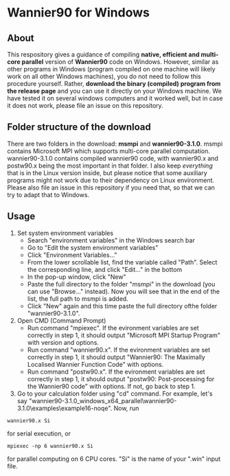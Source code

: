 # Wannier90 for Windows

## About

This respository gives a guidance of compiling **native, efficient and multi-core parallel** version of **Wannier90** code on Windows. However, similar as other programs in Windows (program compiled on one machine will likely work on all other Windows machines), you do not need to follow this procedure yourself. Rather, **download the binary (compiled) program from the release page** and you can use it directly on your Windows machine. We have tested it on several windows computers and it worked well, but in case it does not work, please file an issue on this repository.

## Folder structure of the download

There are two folders in the download: **msmpi** and **wannier90-3.1.0**. msmpi contains Microsoft MPI which supports multi-core parallel computation. wannier90-3.1.0 contains compiled wannier90 code, with wannier90.x and postw90.x being the most important in that folder. I also keep *everything* that is in the Linux version inside, but please notice that some auxiliary programs might not work due to their dependency on Linux environment. Please also file an issue in this repository if you need that, so that we can try to adapt that to Windows.

## Usage

1. Set system environment variables
   - Search "environment variables" in the Windows search bar
   - Go to "Edit the system environment variables"
   - Click "Environment Variables..."
   - From the lower scrollable list, find the variable called "Path". Select the corresponding line, and click "Edit..." in the bottom
   - In the pop-up window, click "New"
   - Paste the full directory to the folder "msmpi" in the download (you can use "Browse..." instead). Now you will see that in the end of the list, the full path to msmpi is added.
   - Click "New" again and this time paste the full directory ofthe folder "wannier90-3.1.0".
2. Open CMD (Command Prompt)
   - Run command "mpiexec". If the evironment variables are set correctly in step 1, it should output "Microsoft MPI Startup Program" with version and options.
   - Run command "wannier90.x". If the evironment variables are set correctly in step 1, it should output "Wannier90: The Maximally Localised Wannier Function Code" with options.
   - Run command "postw90.x". If the evironment variables are set correctly in step 1, it should output "postw90: Post-processing for the Wannier90 code" with options. If not, go back to step 1.
3. Go to your calculation folder using "cd" command. For example, let's say "wannier90-3.1.0_windows_x64_parallel\wannier90-3.1.0\examples\example16-noqe". Now, run
```
wannier90.x Si
```
for serial execution, or
```
mpiexec -np 6 wannier90.x Si
```
for parallel computing on 6 CPU cores. "Si" is the name of your ".win" input file.

